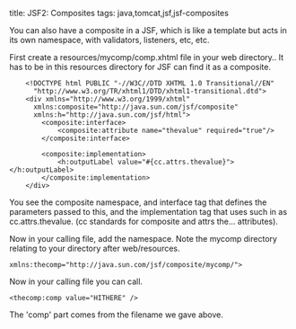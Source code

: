 title: JSF2: Composites 
tags: java,tomcat,jsf,jsf-composites

You can also have a composite in a JSF, which is like a template but acts in its own namespace, with validators, listeners, etc, etc.

First create a resources/mycomp/comp.xhtml file in your web directory.. It has to be in this resources directory for JSF can find it as a composite.

		<!DOCTYPE html PUBLIC "-//W3C//DTD XHTML 1.0 Transitional//EN"
		  "http://www.w3.org/TR/xhtml1/DTD/xhtml1-transitional.dtd">
		<div xmlns="http://www.w3.org/1999/xhtml"
		  xmlns:composite="http://java.sun.com/jsf/composite"
		  xmlns:h="http://java.sun.com/jsf/html">
			<composite:interface>
			    <composite:attribute name="thevalue" required="true"/>
			</composite:interface>

			<composite:implementation>
			    <h:outputLabel value="#{cc.attrs.thevalue}"></h:outputLabel>
			</composite:implementation>
		</div>

You see the composite namespace, and interface tag that defines the parameters passed to this, and the implementation tag that uses such in as cc.attrs.thevalue. (cc standards for composite and attrs the... attributes).

Now in your calling file, add the namespace. Note the mycomp directory relating to your directory after web/resources.

	xmlns:thecomp="http://java.sun.com/jsf/composite/mycomp/">      

Now in your calling file you can call. 

    <thecomp:comp value="HITHERE" />

The 'comp' part comes from the filename we gave above.
